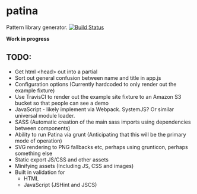 # patina
Pattern library generator.
[![Build Status](https://travis-ci.org/andymantell/patina.svg)](https://travis-ci.org/andymantell/patina)

**Work in progress**


## TODO:

* Get html &lt;head&gt; out into a partial
* Sort out general confusion between name and title in app.js
* Configuration options (Currently hardcoded to only render out the example fixture)
* Use TravisCI to render out the example site fixture to an Amazon S3 bucket so that people can see a demo
* JavaScript - likely implement via Webpack. SystemJS? Or similar universal module loader.
* SASS (Automatic creation of the main sass imports using dependencies between components)
* Ability to run Patina via grunt (Anticipating that this will be the primary mode of operation)
* SVG rendering to PNG fallbacks etc, perhaps using grunticon, perhaps something else
* Static export JS/CSS and other assets
* Minifying assets (Including JS, CSS and images)
* Built in validation for
  * HTML
  * JavaScript (JSHint and JSCS)
